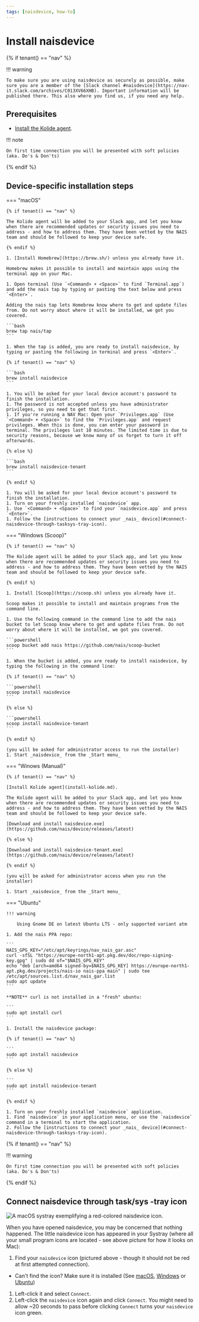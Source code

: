 ```yaml
---
tags: [naisdevice, how-to]
---
```


# Install naisdevice

{% if tenant() == "nav" %}

!!! warning

    To make sure you are using naisdevice as securely as possible, make sure you are a member of the [Slack channel #naisdevice](https://nav-it.slack.com/archives/C013XV66XHB). Important information will be published there. This also where you find us, if you need any help.

## Prerequisites

- [Install the Kolide agent](./install-kolide.md).

!!! note

    On first time connection you will be presented with soft policies (aka. Do's & Don'ts)

{% endif %}

## Device-specific installation steps

=== "macOS"

    {% if tenant() == "nav" %}

    The Kolide agent will be added to your Slack app, and let you know when there are recommended updates or security issues you need to address - and how to address them. They have been vetted by the NAIS team and should be followed to keep your device safe.

    {% endif %}

    1. [Install Homebrew](https://brew.sh/) unless you already have it.

    Homebrew makes it possible to install and maintain apps using the terminal app on your Mac.

    1. Open terminal (Use `<Command> + <Space>` to find `Terminal.app`) and add the nais tap by typing or pasting the text below and press `<Enter>`.

    Adding the nais tap lets Homebrew know where to get and update files from. Do not worry about where it will be installed, we got you covered.

    ```bash
    brew tap nais/tap
    ```

    1. When the tap is added, you are ready to install naisdevice, by typing or pasting the following in terminal and press `<Enter>`.

    {% if tenant() == "nav" %}

    ```bash
    brew install naisdevice
    ```

    1. You will be asked for your local device account's password to finish the installation.
    1. The password is not accepted unless you have administrator privileges, so you need to get that first.
    1. If you're running a NAV Mac: Open your `Privileges.app` (Use `<Command> + <Space>` to find the `Privileges.app` and request privileges. When this is done, you can enter your password in terminal. The privileges last 10 minutes. The limited time is due to security reasons, because we know many of us forget to turn it off afterwards.

    {% else %}

    ```bash
    brew install naisdevice-tenant
    ```

    {% endif %}

    1. You will be asked for your local device account's password to finish the installation.
    1. Turn on your freshly installed `naisdevice` app.
    1. Use `<Command> + <Space>` to find your `naisdevice.app` and press `<Enter>`.
    1. Follow the [instructions to connect your _nais_ device](#connect-naisdevice-through-tasksys-tray-icon).

=== "Windows (Scoop)"

    {% if tenant() == "nav" %}

    The Kolide agent will be added to your Slack app, and let you know when there are recommended updates or security issues you need to address - and how to address them. They have been vetted by the NAIS team and should be followed to keep your device safe.

    {% endif %}

    1. Install [Scoop](https://scoop.sh) unless you already have it.

    Scoop makes it possible to install and maintain programs from the command line.

    1. Use the following command in the command line to add the nais bucket to let Scoop know where to get and update files from. Do not worry about where it will be installed, we got you covered.

    ```powershell
    scoop bucket add nais https://github.com/nais/scoop-bucket
    ```

    1. When the bucket is added, you are ready to install naisdevice, by typing the following in the command line:

    {% if tenant() == "nav" %}

    ```powershell
    scoop install naisdevice
    ```

    {% else %}

    ```powershell
    scoop install naisdevice-tenant
    ```

    {% endif %}

    (you will be asked for administrator access to run the installer)
    1. Start _naisdevice_ from the _Start menu_

=== "Winows (Manual)"

    {% if tenant() == "nav" %}

    [Install Kolide agent](install-kolide.md).

    The Kolide agent will be added to your Slack app, and let you know when there are recommended updates or security issues you need to address - and how to address them. They have been vetted by the NAIS team and should be followed to keep your device safe.

    [Download and install naisdevice.exe](https://github.com/nais/device/releases/latest)

    {% else %}

    [Download and install naisdevice-tenant.exe](https://github.com/nais/device/releases/latest)

    {% endif %}

    (you will be asked for administrator access when you run the installer)

    1. Start _naisdevice_ from the _Start menu_

=== "Ubuntu"

    !!! warning

        Using Gnome DE on latest Ubuntu LTS - only supported variant atm

    1. Add the nais PPA repo:

    ```
    NAIS_GPG_KEY="/etc/apt/keyrings/nav_nais_gar.asc"
    curl -sfSL "https://europe-north1-apt.pkg.dev/doc/repo-signing-key.gpg" | sudo dd of="$NAIS_GPG_KEY"
    echo "deb [arch=amd64 signed-by=$NAIS_GPG_KEY] https://europe-north1-apt.pkg.dev/projects/nais-io nais-ppa main" | sudo tee /etc/apt/sources.list.d/nav_nais_gar.list
    sudo apt update
    ```

    **NOTE** curl is not installed in a "fresh" ubuntu:

    ```
    sudo apt install curl
    ```

    1. Install the naisdevice package:

    {% if tenant() == "nav" %}

    ```
    sudo apt install naisdevice
    ```

    {% else %}

    ```
    sudo apt install naisdevice-tenant
    ```

    {% endif %}

    1. Turn on your freshly installed `naisdevice` application.
    1. Find `naisdevice` in your application menu, or use the `naisdevice` command in a terminal to start the application.
    2. Follow the [instructions to connect your _nais_ device](#connect-naisdevice-through-tasksys-tray-icon).

{% if tenant() == "nav" %}

!!! warning

    On first time connection you will be presented with soft policies (aka. Do's & Don'ts)

{% endif %}

## Connect naisdevice through task/sys -tray icon

![A macOS systray exemplifying a red-colored `naisdevice` icon.](../../../assets/naisdevice-systray-icon.svg)

When you have opened naisdevice, you may be concerned that nothing happened. The little naisdevice icon has appeared in your Systray (where all your small program icons are located - see above picture for how it looks on Mac):

1. Find your `naisdevice` icon (pictured above - though it should not be red at first attempted connection).
- Can't find the icon? Make sure it is installed (See [macOS](#macos-installation), [Windows](#windows-installation) or [Ubuntu](#ubuntu-installation))
1. Left-click it and select `Connect`.
1. Left-click the `naisdevice` icon again and click `Connect`.
You might need to allow ~20 seconds to pass before clicking `Connect` turns your `naisdevice` icon green.

